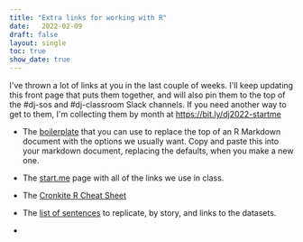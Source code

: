 ```yaml
---
title: "Extra links for working with R"
date:   2022-02-09
draft: false
layout: single
toc: true
show_date: true
--- 
```


I've thrown a lot of links at you in the last couple of weeks. I'll keep updating this front page that puts them together, and will also pin them to the top of the #dj-sos and #dj-classroom Slack channels. If you need another way to get to them, I'm collecting them by month at https://bit.ly/dj2022-startme

* The [boilerplate](https://gist.githubusercontent.com/sarahcnyt/e60ad2d7ccf65498fc88791f3bb683ae/raw/bcf4fb844d183b62f531a74a445271c5571f3a1d/cronkite-boilerplate.Rmd) that you can use to replace the top of an R Markdown document with the options we usually want.  Copy and paste this into your markdown document, replacing the defaults, when you make a new one. 

*  The [start.me](https://bit.ly/dj2022-startme) page with all of the links we use in class. 

* The [Cronkite R Cheat Sheet](https://cronkitedata.s3.amazonaws.com/docs/cronkite_cheat_v2.html) 

* The [list of sentences](https://docs.google.com/document/d/15nFfwZme3bJ0wBIrdn8Ptl3eshYfaQg1JbYd23XNnEg/edit?usp=sharing) to replicate, by story, and links to the datasets.

* 